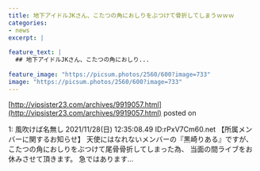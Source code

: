 ```yaml
---
title: 地下アイドルJKさん、こたつの角におしりをぶつけて骨折してしまうｗｗｗ
categories:
- news
excerpt: |
  
feature_text: |
  ## 地下アイドルJKさん、こたつの角におしり...
  
feature_image: "https://picsum.photos/2560/600?image=733"
image: "https://picsum.photos/2560/600?image=733"
---
```


[http://vipsister23.com/archives/9919057.html](http://vipsister23.com/archives/9919057.html)
posted on 

<!--more-->

1: 風吹けば名無し 2021/11/28(日) 12:35:08.49 ID:rPxV7Cm60.net 【所属メンバーに関するお知らせ】 天使にはなれないメンバーの『黒崎りある』ですが、こたつの角におしりをぶつけて尾骨骨折してしまった為、 当面の間ライブをお休みさせて頂きます。 急ではあります...
